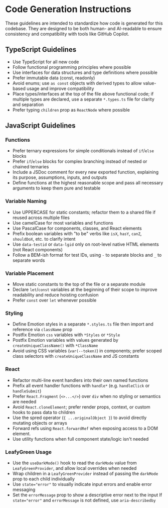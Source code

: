 # Code Generation Instructions

These guidelines are intended to standardize how code is generated for this codebase. They are designed to be both human- and AI-readable to ensure consistency and compatibility with tools like GitHub Copilot.

## TypeScript Guidelines

- Use TypeScript for all new code
- Follow functional programming principles where possible
- Use interfaces for data structures and type definitions where possible
- Prefer immutable data (const, readonly)
- Avoid enums; use `as const` objects with derived types to allow value-based usage and improve compatibility
- Place types/interfaces at the top of the file above functional code; if multiple types are declared, use a separate `*.types.ts` file for clarity and separation
- Prefer typing `children` prop as `ReactNode` where possible

## JavaScript Guidelines

### Functions

- Prefer ternary expressions for simple conditionals instead of `if`/`else` blocks
- Prefer `if`/`else` blocks for complex branching instead of nested or chained ternaries
- Include a JSDoc comment for every new exported function, explaining its purpose, assumptions, inputs, and outputs
- Define functions at the highest reasonable scope and pass all necessary arguments to keep them pure and testable

### Variable Naming

- Use UPPERCASE for static constants; refactor them to a shared file if reused across multiple files
- Use camelCase for most variables and functions
- Use PascalCase for components, classes, and React elements
- Prefix boolean variables with "to be" verbs like `isX`, `hasY`, `canZ`, `shouldDoX`, etc. to clarify intent
- Use `data-testid` or `data-lgid` only on root-level native HTML elements (not React components)
- Follow a BEM-ish format for test IDs, using `-` to separate blocks and `_` to separate words

### Variable Placement

- Move static constants to the top of the file or a separate module
- Declare `let`/`const` variables at the beginning of their scope to improve readability and reduce hoisting confusion
- Prefer `const` over `let` whenever possible

### Styling

- Define Emotion styles in a separate `*.styles.ts` file then import and reference via `className` prop
- Postfix Emotion `css` variables with `*Styles` or `*Style`
- Postfix Emotion variables with values generated by `createUniqueClassName()` with `*ClassName`
- Avoid using CSS variables (`var(--token)`) in components; prefer scoped class selectors with `createUniqueClassName` and JS constants

### React

- Refactor multi-line event handlers into their own named functions
- Prefix all event handler functions with `handle*` (e.g. `handleClick` or `handleSubmit`)
- Prefer `React.Fragment` (`<>...</>`) over `div` when no styling or semantics are needed
- Avoid `React.cloneElement`; prefer render props, context, or custom hooks to pass data to children
- Use the spred operator (`{ ...originalObject }`) to avoid directly mutating objects or arrays
- Forward refs using `React.forwardRef` when exposing access to a DOM element.
- Use utility functions when full component state/logic isn't needed

### LeafyGreen Usage

- Use the `useDarkMode()` hook to read the `darkMode` value from `LeafyGreenProvider`, and allow local overrides when needed
- Wrap children in a `LeafyGreenProvider` instead of passing the `darkMode` prop to each child individually
- Use `state="error"` to visually indicate input errors and enable error messaging
- Set the `errorMessage` prop to show a descriptive error next to the input
  If `state="error"` and `errorMessage` is not defined, use `aria-describedby`
